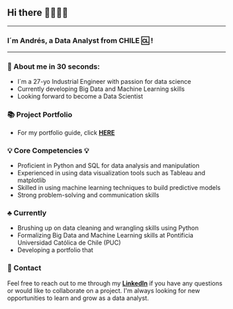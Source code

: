 ## Hi there 👋🏻‍:man_technologist:
---
### I´m Andrés, a Data Analyst from CHILE :cl: !
---
### :dart: About me in 30 seconds:
* I´m a 27-yo Industrial Engineer with passion for data science
* Currently developing Big Data and Machine Learning skills
* Looking forward to become a Data Scientist

### :books: Project Portfolio
* For my portfolio guide, click [**HERE**](https://github.com/andresgodoy95/Portfolio-guide)

### :bulb: Core Competencies :bulb:
* Proficient in Python and SQL for data analysis and manipulation
* Experienced in using data visualization tools such as Tableau and matplotlib
* Skilled in using machine learning techniques to build predictive models
* Strong problem-solving and communication skills

### :clubs: Currently
* Brushing up on data cleaning and wrangling skills using Python
* Formalizing Big Data and Machine Learning skills at Pontificia Universidad Católica de Chile (PUC)
* Developing a portfolio that 

### :envelope_with_arrow: Contact
Feel free to reach out to me through my [**LinkedIn**](https://www.linkedin.com/in/andr%C3%A9s-godoy-araya/) if you have any questions or would like to collaborate on a project. I'm always looking for new opportunities to learn and grow as a data analyst.


<!--
**andresgodoy95/andresgodoy95** is a ✨ _special_ ✨ repository because its `README.md` (this file) appears on your GitHub profile.

Here are some ideas to get you started:

- 🔭 I’m currently working on ...
- 🌱 I’m currently learning ...
- 👯 I’m looking to collaborate on ...
- 🤔 I’m looking for help with ...
- 💬 Ask me about ...
- 📫 How to reach me: ...
- 😄 Pronouns: ...
- ⚡ Fun fact: ...
-->
